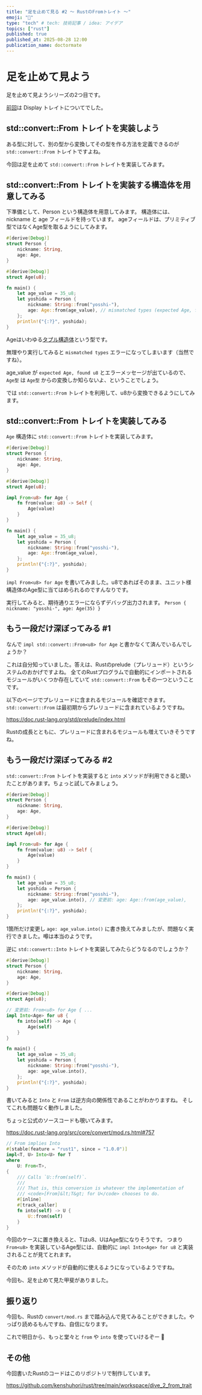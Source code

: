 ```yaml
---
title: "足を止めて見る #2 〜 RustのFromトレイト 〜"
emoji: "🚶"
type: "tech" # tech: 技術記事 / idea: アイデア
topics: ["rust"]
published: true
published_at: 2025-08-28 12:00
publication_name: doctormate
---
```


# 足を止めて見よう

足を止めて見ようシリーズの2つ目です。

[前回](https://zenn.dev/doctormate/articles/dive_1_display_trait)は Display トレイトについてでした。

## std::convert::From トレイトを実装しよう

ある型に対して、別の型から変換してその型を作る方法を定義できるのが `std::convert::From` トレイトですよね。

今回は足を止めて `std::convert::From` トレイトを実装してみます。


## std::convert::From トレイトを実装する構造体を用意してみる

下準備として、Person という構造体を用意してみます。
構造体には、nickname と age フィールドを持っています。
ageフィールドは、プリミティブ型ではなくAge型を取るようにしてみます。


```rust
#[derive(Debug)]
struct Person {
    nickname: String,
    age: Age,
}

#[derive(Debug)]
struct Age(u8);

fn main() {
    let age_value = 35_u8;
    let yoshida = Person {
        nickname: String::from("yosshi-"),
        age: Age::from(age_value), // mismatched types (expected Age, found u8)
    };
    println!("{:?}", yoshida);
}
```

Ageはいわゆる[タプル構造体](https://doc.rust-jp.rs/book-ja/ch05-01-defining-structs.html#%E7%95%B0%E3%81%AA%E3%82%8B%E5%9E%8B%E3%82%92%E7%94%9F%E6%88%90%E3%81%99%E3%82%8B%E5%90%8D%E5%89%8D%E4%BB%98%E3%81%8D%E3%83%95%E3%82%A3%E3%83%BC%E3%83%AB%E3%83%89%E3%81%AE%E3%81%AA%E3%81%84%E3%82%BF%E3%83%97%E3%83%AB%E6%A7%8B%E9%80%A0%E4%BD%93%E3%82%92%E4%BD%BF%E7%94%A8%E3%81%99%E3%82%8B)という型です。

無理やり実行してみると `mismatched types` エラーになってしまいます（当然ですね）。

age_value が `expected Age, found u8` とエラーメッセージが出ているので、 `Age型` は `Age型` からの変換しか知らないよ、ということでしょう。

では `std::convert::From` トレイトを利用して、u8から変換できるようにしてみます。

## std::convert::From トレイトを実装してみる

`Age` 構造体に `std::convert::From` トレイトを実装してみます。

```rust
#[derive(Debug)]
struct Person {
    nickname: String,
    age: Age,
}

#[derive(Debug)]
struct Age(u8);

impl From<u8> for Age {
    fn from(value: u8) -> Self {
        Age(value)
    }
}

fn main() {
    let age_value = 35_u8;
    let yoshida = Person {
        nickname: String::from("yosshi-"),
        age: Age::from(age_value),
    };
    println!("{:?}", yoshida);
}
```

`impl From<u8> for Age` を書いてみました。u8であればそのまま、ユニット様構造体のAge型に当てはめられるのですんなりです。

実行してみると、期待通りエラーにならずデバッグ出力されます。
`Person { nickname: "yosshi-", age: Age(35) }`

## もう一段だけ深ぼってみる #1

なんで `impl std::convert::From<u8> for Age` と書かなくて済んでいるんでしょうか？

これは自分知っていました。答えは、Rustのprelude（プレリュード）というシステムのおかげですよね。
全てのRustプログラムで自動的にインポートされるモジュールがいくつか存在していて `std::convert::From` もその一つということです。

以下のページでプレリュードに含まれるモジュールを確認できます。`std::convert::From` は最初期からプレリュードに含まれているようですね。

https://doc.rust-lang.org/std/prelude/index.html

Rustの成長とともに、プレリュードに含まれるモジュールも増えていきそうですね。

## もう一段だけ深ぼってみる #2

`std::convert::From` トレイトを実装すると `into` メソッドが利用できると聞いたことがあります。ちょっと試してみましょう。

```rust
#[derive(Debug)]
struct Person {
    nickname: String,
    age: Age,
}

#[derive(Debug)]
struct Age(u8);

impl From<u8> for Age {
    fn from(value: u8) -> Self {
        Age(value)
    }
}

fn main() {
    let age_value = 35_u8;
    let yoshida = Person {
        nickname: String::from("yosshi-"),
        age: age_value.into(), // 変更前: age: Age::from(age_value),
    };
    println!("{:?}", yoshida);
}
```

1箇所だけ変更し `age: age_value.into()` に書き換えてみましたが、問題なく実行できました。噂は本当のようです。

逆に `std::convert::Into` トレイトを実装してみたらどうなるのでしょうか？

```rust
#[derive(Debug)]
struct Person {
    nickname: String,
    age: Age,
}

#[derive(Debug)]
struct Age(u8);

// 変更前: From<u8> for Age { ...
impl Into<Age> for u8 {
    fn into(self) -> Age {
        Age(self)
    }
}

fn main() {
    let age_value = 35_u8;
    let yoshida = Person {
        nickname: String::from("yosshi-"),
        age: age_value.into(),
    };
    println!("{:?}", yoshida);
}
```

書いてみると `Into` と `From` は逆方向の関係性であることがわかりますね。
そしてこれも問題なく動作しました。

ちょっと公式のソースコードも覗いてみます。

https://doc.rust-lang.org/src/core/convert/mod.rs.html#757

```rust
// From implies Into
#[stable(feature = "rust1", since = "1.0.0")]
impl<T, U> Into<U> for T
where
    U: From<T>,
{
    /// Calls `U::from(self)`.
    ///
    /// That is, this conversion is whatever the implementation of
    /// <code>[From]&lt;T&gt; for U</code> chooses to do.
    #[inline]
    #[track_caller]
    fn into(self) -> U {
        U::from(self)
    }
}
```

今回のケースに置き換えると、Tはu8、UはAge型になりそうです。
つまり `From<u8>` を実装しているAge型には、自動的に `impl Into<Age> for u8` と実装されることが見てとれます。

そのため `into` メソッドが自動的に使えるようになっているようですね。

今回も、足を止めて見た甲斐がありました。


## 振り返り

今回も、Rustの `convert/mod.rs` まで踏み込んで見てみることができました。やっぱり読めるもんですね、自信になります。

これで明日から、もっと堂々と `from` や `into` を使っていけるぞー 🙌

## その他

今回書いたRustのコードはこのリポジトリで制作しています。

https://github.com/kenshuhori/rust/tree/main/workspace/dive_2_from_trait

